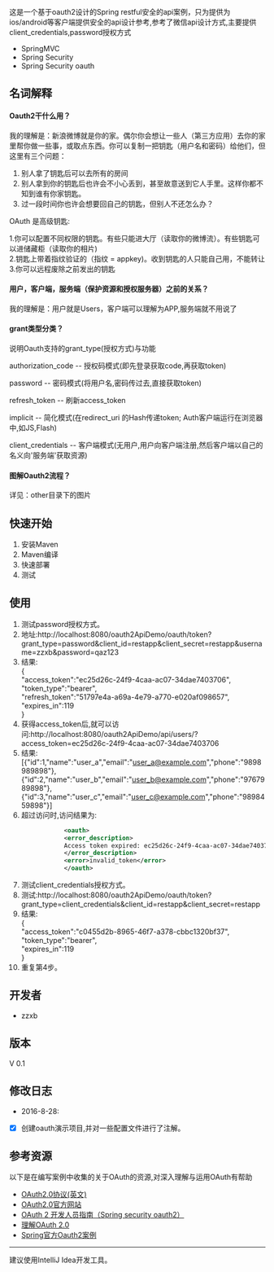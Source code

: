 这是一个基于oauth2设计的Spring restful安全的api案例，只为提供为ios/android等客户端提供安全的api设计参考,参考了微信api设计方式,主要提供client_credentials,password授权方式
- SpringMVC
- Spring Security
- Spring Security oauth

## 名词解释

#### Oauth2干什么用？   

我的理解是：新浪微博就是你的家。偶尔你会想让一些人（第三方应用）去你的家里帮你做一些事，或取点东西。你可以复制一把钥匙（用户名和密码）给他们，但这里有三个问题： 

1. 别人拿了钥匙后可以去所有的房间 
2. 别人拿到你的钥匙后也许会不小心丢到，甚至故意送到它人手里。这样你都不知到谁有你家钥匙。 
3. 过一段时间你也许会想要回自己的钥匙，但别人不还怎么办？ 



OAuth 是高级钥匙:

1.你可以配置不同权限的钥匙。有些只能进大厅（读取你的微博流）。有些钥匙可以进储藏柜（读取你的相片)                                     
2.钥匙上带着指纹验证的（指纹 = appkey)。收到钥匙的人只能自己用，不能转让     
3.你可以远程废除之前发出的钥匙

#### 用户，客户端，服务端（保护资源和授权服务器）之前的关系？

我的理解是：用户就是Users，客户端可以理解为APP,服务端就不用说了

#### grant类型分类？

说明Oauth支持的grant_type(授权方式)与功能

authorization_code -- 授权码模式(即先登录获取code,再获取token)

password -- 密码模式(将用户名,密码传过去,直接获取token)

refresh_token -- 刷新access_token

implicit -- 简化模式(在redirect_uri 的Hash传递token; Auth客户端运行在浏览器中,如JS,Flash)

client_credentials -- 客户端模式(无用户,用户向客户端注册,然后客户端以自己的名义向'服务端'获取资源)

#### 图解Oauth2流程？

详见：other目录下的图片


## 快速开始
1. 安装Maven
2. Maven编译
3. 快速部署
4. 测试

## 使用
1. 测试password授权方式。
2. 地址:http://localhost:8080/oauth2ApiDemo/oauth/token?grant_type=password&client_id=restapp&client_secret=restapp&username=zzxb&password=qaz123
3. 结果:<br/>
{<br/>
"access_token":"ec25d26c-24f9-4caa-ac07-34dae7403706",<br/>
"token_type":"bearer",<br/>
"refresh_token":"51797e4a-a69a-4e79-a770-e020af098657",<br/>
"expires_in":119<br/>
}<br/>
4. 获得access_token后,就可以访问:http://localhost:8080/oauth2ApiDemo/api/users/?access_token=ec25d26c-24f9-4caa-ac07-34dae7403706
5. 结果:[{"id":1,"name":"user_a","email":"user_a@example.com","phone":"9898989898"},{"id":2,"name":"user_b","email":"user_b@example.com","phone":"9767989898"},{"id":3,"name":"user_c","email":"user_c@example.com","phone":"9898459898"}]
6. 超过访问时,访问结果为:

```xml
               <oauth>
               <error_description>
               Access token expired: ec25d26c-24f9-4caa-ac07-34dae7403706
               </error_description>
               <error>invalid_token</error>
               </oauth>
```
  
7. 测试client_credentials授权方式。
8. 测试:http://localhost:8080/oauth2ApiDemo/oauth/token?grant_type=client_credentials&client_id=restapp&client_secret=restapp
9. 结果:<br/>
{<br/>
"access_token":"c0455d2b-8965-46f7-a378-cbbc1320bf37",<br/>
"token_type":"bearer",<br/>
"expires_in":119<br/>
}<br/>
10. 重复第4步。

## 开发者

- zzxb


## 版本

V 0.1

## 修改日志
- 2016-8-28:
- [x] 创建oauth演示项目,并对一些配置文件进行了注解。

## 参考资源
以下是在编写案例中收集的关于OAuth的资源,对深入理解与运用OAuth有帮助

- [OAuth2.0协议(英文)](https://tools.ietf.org/html/rfc6749)
- [OAuth2.0官方网站](https://oauth.net/2/)
- [OAuth 2 开发人员指南（Spring security oauth2）](http://www.oschina.net/translate/oauth-2-developers-guide)
- [理解OAuth 2.0](http://www.ruanyifeng.com/blog/2014/05/oauth_2_0.html)
- [Spring官方Oauth2案例](https://github.com/spring-projects/spring-security-oauth)

------
建议使用IntelliJ Idea开发工具。


